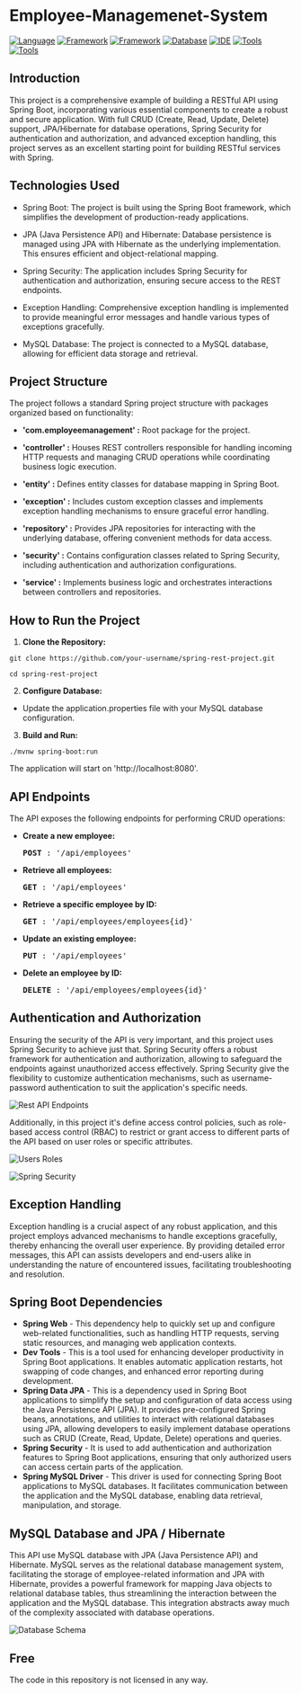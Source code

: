# Employee-Managemenet-System

[![Language](https://img.shields.io/badge/Language-Java%2017-blue?labelColor=gray&style=flat&link=https://www.java.com/en/)](https://www.java.com/en/)
[![Framework](https://img.shields.io/badge/Framework-Spring%206-green?style=flat&link=https://spring.io/)](https://spring.io/)
[![Framework](https://img.shields.io/badge/Framework-Spring%20Boot%203-green?style=flat&link=https://spring.io/projects/spring-boot)](https://spring.io/projects/spring-boot)
[![Database](https://img.shields.io/badge/Database-MySQL-blue?style=flat&link=https://www.mysql.com/)](https://www.mysql.com/)
[![IDE](https://img.shields.io/badge/IDE-IntelliJ-purple?style=flat&link=https://www.jetbrains.com/idea/)](https://www.jetbrains.com/idea/)
[![Tools](https://img.shields.io/badge/Tools-Postman%20IDEA-orange?style=flat&link=https://www.postman.com/)](https://www.postman.com/)
[![Tools](https://img.shields.io/badge/Tools-MySQL%20Workbench-blue?style=flat&link=https://www.mysql.com/products/workbench/)](https://www.mysql.com/products/workbench/)

## Introduction
This project is a comprehensive example of building a RESTful API using Spring Boot, incorporating various essential components to create a robust and secure application. With full CRUD (Create, Read, Update, Delete) support, JPA/Hibernate for database operations, Spring Security for authentication and authorization, and advanced exception handling, this project serves as an excellent starting point for building RESTful services with Spring.

## Technologies Used

- Spring Boot: The project is built using the Spring Boot framework, which simplifies the development of production-ready applications.

- JPA (Java Persistence API) and Hibernate: Database persistence is managed using JPA with Hibernate as the underlying implementation. This ensures efficient and object-relational mapping.

- Spring Security: The application includes Spring Security for authentication and authorization, ensuring secure access to the REST endpoints.

- Exception Handling: Comprehensive exception handling is implemented to provide meaningful error messages and handle various types of exceptions gracefully.

- MySQL Database: The project is connected to a MySQL database, allowing for efficient data storage and retrieval.

## Project Structure
The project follows a standard Spring project structure with packages organized based on functionality:

- **'com.employeemanagement' :** Root package for the project.

- **'controller' :** Houses REST controllers responsible for handling incoming HTTP requests and managing CRUD operations while coordinating business logic execution.
  
- **'entity' :** Defines entity classes for database mapping in Spring Boot.

- **'exception' :** Includes custom exception classes and implements exception handling mechanisms to ensure graceful error handling.

- **'repository' :** Provides JPA repositories for interacting with the underlying database, offering convenient methods for data access.

- **'security' :** Contains configuration classes related to Spring Security, including authentication and authorization configurations.

- **'service' :** Implements business logic and orchestrates interactions between controllers and repositories.

## How to Run the Project
1. **Clone the Repository:**
```
git clone https://github.com/your-username/spring-rest-project.git

cd spring-rest-project
```

2. **Configure Database:**

  - Update the application.properties file with your MySQL database configuration.

3. **Build and Run:**
```
./mvnw spring-boot:run
```
  The application will start on 'http://localhost:8080'.

## API Endpoints
The API exposes the following endpoints for performing CRUD operations:

- **Create a new employee:**
  <pre>
  <b>POST</b> : '/api/employees'
  </pre>
  
- **Retrieve all employees:**
  <pre>
  <b>GET</b> : '/api/employees'
  </pre>
  
- **Retrieve a specific employee by ID:**
  <pre>
  <b>GET</b> : '/api/employees/employees{id}'
  </pre>
  
- **Update an existing employee:**
  <pre>
  <b>PUT</b> : '/api/employees'
  </pre>
  
- **Delete an employee by ID:**
  <pre>
  <b>DELETE</b> : '/api/employees/employees{id}'
  </pre>
  
## Authentication and Authorization
Ensuring the security of the API is very important, and this project uses Spring Security to achieve just that. Spring Security offers a robust framework for authentication and authorization, allowing to safeguard the endpoints against unauthorized access effectively. Spring Security give the flexibility to customize authentication mechanisms, such as username-password authentication to suit the application's specific needs.

![Rest API Endpoints](https://github.com/FlorianIanculescu/Employee-Managemenet-System/assets/46021975/0fcef0d3-72e1-4ad8-bea4-5e40eb87e16b)

Additionally, in this project it's define access control policies, such as role-based access control (RBAC) to restrict or grant access to different parts of the API based on user roles or specific attributes. 

![Users   Roles](https://github.com/FlorianIanculescu/Employee-Managemenet-System/assets/46021975/b4f3cd62-0a92-4d3d-9329-86261aa3adc7)

![Spring Security](https://github.com/FlorianIanculescu/Employee-Managemenet-System/assets/46021975/f4acdcea-c0e7-4136-a85d-fd1fd33cd34b)

## Exception Handling
Exception handling is a crucial aspect of any robust application, and this project employs advanced mechanisms to handle exceptions gracefully, thereby enhancing the overall user experience. By providing detailed error messages, this API can assists developers and end-users alike in understanding the nature of encountered issues, facilitating troubleshooting and resolution.

## Spring Boot Dependencies
- **Spring Web** - This dependency help to quickly set up and configure web-related functionalities, such as handling HTTP requests, serving static resources, and managing web application contexts.
- **Dev Tools** - This is a tool used for enhancing developer productivity in Spring Boot applications. It enables automatic application restarts, hot swapping of code changes, and enhanced error reporting during development. 
- **Spring Data JPA** - This is a dependency used in Spring Boot applications to simplify the setup and configuration of data access using the Java Persistence API (JPA). It provides pre-configured Spring beans, annotations, and utilities to interact with relational databases using JPA, allowing developers to easily implement database operations such as CRUD (Create, Read, Update, Delete) operations and queries.
- **Spring Security** - It is used to add authentication and authorization features to Spring Boot applications, ensuring that only authorized users can access certain parts of the application.
- **Spring MySQL Driver** - This driver is used for connecting Spring Boot applications to MySQL databases. It facilitates communication between the application and the MySQL database, enabling data retrieval, manipulation, and storage.

## MySQL Database and JPA / Hibernate
This API use MySQL database with JPA (Java Persistence API) and Hibernate. MySQL serves as the relational database management system, facilitating the storage of employee-related information and JPA with Hibernate, provides a powerful framework for mapping Java objects to relational database tables, thus streamlining the interaction between the application and the MySQL database. This integration abstracts away much of the complexity associated with database operations.

![Database Schema](https://github.com/FlorianIanculescu/Employee-Managemenet-System/assets/46021975/ab2f9c45-59fd-431b-827b-e4991bca104c)

## Free
The code in this repository is not licensed in any way.
